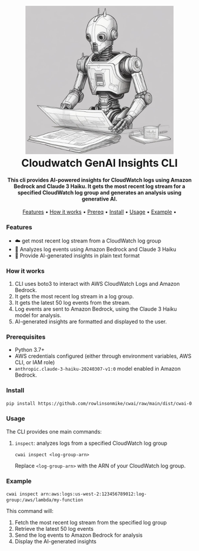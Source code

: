 <h1 align="center">
  <br>
  <img src="docs/example.jpeg" alt="image qr code cli" width="400"/>
  <br>
  Cloudwatch GenAI Insights CLI
  <br>
</h1>

<h4 align="center">This cli provides AI-powered insights for CloudWatch logs using Amazon Bedrock and Claude 3 Haiku. It gets the most recent log stream for a specified CloudWatch log group and generates an analysis using generative AI.
</h4>

<p align="center">
  <a href="#features">Features</a> •
  <a href="#how-it-works">How it works</a> •
  <a href="#prerequisites">Prereq</a> •
  <a href="#install">Install</a> •
  <a href="#usage">Usage</a> •
  <a href="#example">Example</a> •
</p>

### Features

- ☁️ get most recent log stream from a CloudWatch log group
- 🤖 Analyzes log events using Amazon Bedrock and Claude 3 Haiku
- 📖 Provide AI-generated insights in plain text format

### How it works

1. CLI uses boto3 to interact with AWS CloudWatch Logs and Amazon Bedrock.
2. It gets the most recent log stream in a log group.
3. It gets the latest 50 log events from the stream.
4. Log events are sent to Amazon Bedrock, using the Claude 3 Haiku model for analysis.
5. AI-generated insights are formatted and displayed to the user.

### Prerequisites

- Python 3.7+
- AWS credentials configured (either through environment variables, AWS CLI, or IAM role)
- `anthropic.claude-3-haiku-20240307-v1:0` model enabled in Amazon Bedrock.

### Install

```bash
pip install https://github.com/rowlinsonmike/cwai/raw/main/dist/cwai-0.1.0.tar.gz
```

### Usage

The CLI provides one main commands:

1. `inspect`: analyzes logs from a specified CloudWatch log group

   ```
   cwai inspect <log-group-arn>
   ```

   Replace `<log-group-arn>` with the ARN of your CloudWatch log group.

### Example

```
cwai inspect arn:aws:logs:us-west-2:123456789012:log-group:/aws/lambda/my-function
```

This command will:

1. Fetch the most recent log stream from the specified log group
2. Retrieve the latest 50 log events
3. Send the log events to Amazon Bedrock for analysis
4. Display the AI-generated insights
